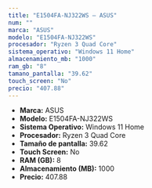 ```yaml
---
title: "E1504FA-NJ322WS — ASUS"
num: ""
marca: "ASUS"
modelo: "E1504FA-NJ322WS"
procesador: "Ryzen 3 Quad Core"
sistema_operativo: "Windows 11 Home"
almacenamiento_mb: "1000"
ram_gb: "8"
tamano_pantalla: "39.62"
touch_screen: "No"
precio: "407.88"
---
```

<ul>
<li><strong>Marca:</strong> ASUS</li>
<li><strong>Modelo:</strong> E1504FA-NJ322WS</li>
<li><strong>Sistema Operativo:</strong> Windows 11 Home</li>
<li><strong>Procesador:</strong> Ryzen 3 Quad Core </li>
<li><strong>Tamaño de pantalla:</strong> 39.62</li>
<li><strong>Touch Screen:</strong> No</li>
<li><strong>RAM (GB):</strong> 8</li>
<li><strong>Almacenamiento (MB):</strong> 1000</li>
<li><strong>Precio:</strong> 407.88</li>
</ul>